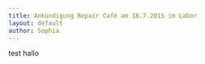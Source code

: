 ```yaml
---
title: Ankündigung Repair Café am 18.7.2015 im Labor
layout: default
author: Sophia
---
```


test hallo
